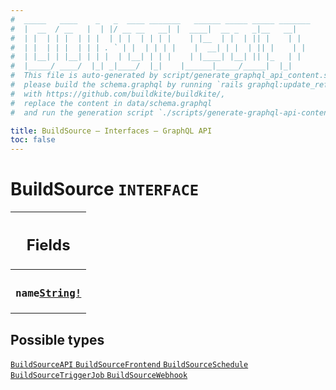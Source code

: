 ```yaml
---
#  _____   ____    _   _  ____ _______   ______ _____ _____ _______
#  |  __  / __   |  | |/ __ __   __| |  ____|  __ _   _|__   __|
#  | |  | | |  | | |  | | |  | | | |    | |__  | |  | || |    | |
#  | |  | | |  | | | . ` | |  | | | |    |  __| | |  | || |    | |
#  | |__| | |__| | | |  | |__| | | |    | |____| |__| || |_   | |
#  |_____/ ____/  |_| _|____/  |_|    |______|_____/_____|  |_|
#  This file is auto-generated by script/generate_graphql_api_content.sh,
#  please build the schema.graphql by running `rails graphql:update_reference_schema`
#  with https://github.com/buildkite/buildkite/,
#  replace the content in data/schema.graphql
#  and run the generation script `./scripts/generate-graphql-api-content.sh`.

title: BuildSource – Interfaces – GraphQL API
toc: false
---
```

<!-- vale off -->
<h1 class="has-pills">
  BuildSource
  <span data-algolia-exclude><span class="pill pill--interface pill--normal-case pill--large"><code>INTERFACE</code></span></span>
</h1>
<!-- vale on -->




<table class="responsive-table responsive-table--single-column-rows">
  <thead>
    <th>
      <h2 data-algolia-exclude>Fields</h2>
    </th>
  </thead>
  <tbody>
    <tr><td><h3 class="is-small has-pills"><code>name</code><a href="/docs/apis/graphql/schemas/scalar/string" class="pill pill--scalar pill--normal-case pill--medium" title="Go to SCALAR String"><code>String!</code></a></h3></td></tr>
  </tbody>
</table>






<h2 data-algolia-exclude>Possible types</h2>
<div><a href="/docs/apis/graphql/schemas/object/buildsourceapi" class="pill pill--object pill--normal-case pill--large" title="Go to OBJECT BuildSourceAPI">
  <code>BuildSourceAPI</code>
</a>
<a href="/docs/apis/graphql/schemas/object/buildsourcefrontend" class="pill pill--object pill--normal-case pill--large" title="Go to OBJECT BuildSourceFrontend">
  <code>BuildSourceFrontend</code>
</a>
<a href="/docs/apis/graphql/schemas/object/buildsourceschedule" class="pill pill--object pill--normal-case pill--large" title="Go to OBJECT BuildSourceSchedule">
  <code>BuildSourceSchedule</code>
</a>
<a href="/docs/apis/graphql/schemas/object/buildsourcetriggerjob" class="pill pill--object pill--normal-case pill--large" title="Go to OBJECT BuildSourceTriggerJob">
  <code>BuildSourceTriggerJob</code>
</a>
<a href="/docs/apis/graphql/schemas/object/buildsourcewebhook" class="pill pill--object pill--normal-case pill--large" title="Go to OBJECT BuildSourceWebhook">
  <code>BuildSourceWebhook</code>
</a>
</div>
